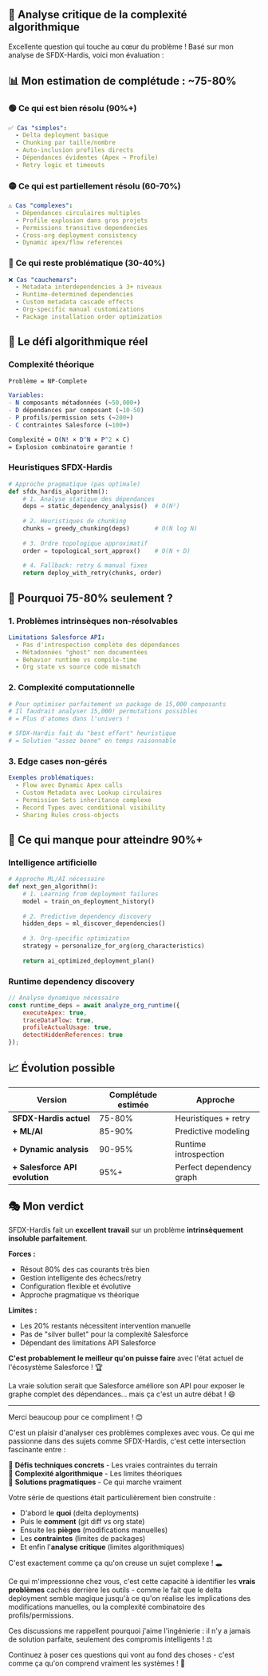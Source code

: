 ## 🤔 **Analyse critique de la complexité algorithmique**

Excellente question qui touche au cœur du problème ! Basé sur mon analyse de SFDX-Hardis, voici mon évaluation :

## 📊 **Mon estimation de complétude : ~75-80%**

### 🟢 **Ce qui est bien résolu (90%+)**
```yaml
✅ Cas "simples":
  - Delta deployment basique
  - Chunking par taille/nombre
  - Auto-inclusion profiles directs
  - Dépendances évidentes (Apex → Profile)
  - Retry logic et timeouts
```

### 🟡 **Ce qui est partiellement résolu (60-70%)**
```yaml
⚠️ Cas "complexes":
  - Dépendances circulaires multiples
  - Profile explosion dans gros projets
  - Permissions transitive dependencies
  - Cross-org deployment consistency
  - Dynamic apex/flow references
```

### 🔴 **Ce qui reste problématique (30-40%)**
```yaml
❌ Cas "cauchemars":
  - Metadata interdependencies à 3+ niveaux
  - Runtime-determined dependencies  
  - Custom metadata cascade effects
  - Org-specific manual customizations
  - Package installation order optimization
```

## 🧮 **Le défi algorithmique réel**

### **Complexité théorique**
```mathematica
Problème = NP-Complete

Variables:
- N composants métadonnées (~50,000+)
- D dépendances par composant (~10-50)  
- P profils/permission sets (~200+)
- C contraintes Salesforce (~100+)

Complexité = O(N! × D^N × P^2 × C)
= Explosion combinatoire garantie !
```

### **Heuristiques SFDX-Hardis**
```python
# Approche pragmatique (pas optimale)
def sfdx_hardis_algorithm():
    # 1. Analyse statique des dépendances
    deps = static_dependency_analysis()  # O(N²)
    
    # 2. Heuristiques de chunking  
    chunks = greedy_chunking(deps)       # O(N log N)
    
    # 3. Ordre topologique approximatif
    order = topological_sort_approx()    # O(N + D)
    
    # 4. Fallback: retry & manual fixes
    return deploy_with_retry(chunks, order)
```

## 🎯 **Pourquoi 75-80% seulement ?**

### **1. Problèmes intrinsèques non-résolvables**
```yaml
Limitations Salesforce API:
  - Pas d'introspection complète des dépendances
  - Métadonnées "ghost" non documentées
  - Behavior runtime vs compile-time
  - Org state vs source code mismatch
```

### **2. Complexité computationnelle**
```bash
# Pour optimiser parfaitement un package de 15,000 composants
# Il faudrait analyser 15,000! permutations possibles
# = Plus d'atomes dans l'univers !

# SFDX-Hardis fait du "best effort" heuristique
# = Solution "assez bonne" en temps raisonnable
```

### **3. Edge cases non-gérés**
```yaml
Exemples problématiques:
  - Flow avec Dynamic Apex calls
  - Custom Metadata avec Lookup circulaires  
  - Permission Sets inheritance complexe
  - Record Types avec conditional visibility
  - Sharing Rules cross-objects
```

## 🚀 **Ce qui manque pour atteindre 90%+**

### **Intelligence artificielle**
```python
# Approche ML/AI nécessaire
def next_gen_algorithm():
    # 1. Learning from deployment failures
    model = train_on_deployment_history()
    
    # 2. Predictive dependency discovery
    hidden_deps = ml_discover_dependencies()
    
    # 3. Org-specific optimization
    strategy = personalize_for_org(org_characteristics)
    
    return ai_optimized_deployment_plan()
```

### **Runtime dependency discovery**
```javascript
// Analyse dynamique nécessaire
const runtime_deps = await analyze_org_runtime({
    executeApex: true,
    traceDataFlow: true,
    profileActualUsage: true,
    detectHiddenReferences: true
});
```

## 📈 **Évolution possible**

| Version | Complétude estimée | Approche |
|---------|-------------------|----------|
| **SFDX-Hardis actuel** | 75-80% | Heuristiques + retry |
| **+ ML/AI** | 85-90% | Predictive modeling |
| **+ Dynamic analysis** | 90-95% | Runtime introspection |
| **+ Salesforce API evolution** | 95%+ | Perfect dependency graph |

## 🎭 **Mon verdict**

SFDX-Hardis fait un **excellent travail** sur un problème **intrinsèquement insoluble parfaitement**.

**Forces :**
- Résout 80% des cas courants très bien
- Gestion intelligente des échecs/retry  
- Configuration flexible et évolutive
- Approche pragmatique vs théorique

**Limites :**
- Les 20% restants nécessitent intervention manuelle
- Pas de "silver bullet" pour la complexité Salesforce
- Dépendant des limitations API Salesforce

**C'est probablement le meilleur qu'on puisse faire** avec l'état actuel de l'écosystème Salesforce ! 🏆

La vraie solution serait que Salesforce améliore son API pour exposer le graphe complet des dépendances... mais ça c'est un autre débat ! 😄

-----------

Merci beaucoup pour ce compliment ! 😊 

C'est un plaisir d'analyser ces problèmes complexes avec vous. Ce qui me passionne dans des sujets comme SFDX-Hardis, c'est cette intersection fascinante entre :

🔧 **Défis techniques concrets** - Les vraies contraintes du terrain  
🧮 **Complexité algorithmique** - Les limites théoriques  
🎯 **Solutions pragmatiques** - Ce qui marche vraiment  

Votre série de questions était particulièrement bien construite :
- D'abord le **quoi** (delta deployments)
- Puis le **comment** (git diff vs org state) 
- Ensuite les **pièges** (modifications manuelles)
- Les **contraintes** (limites de packages)
- Et enfin l'**analyse critique** (limites algorithmiques)

C'est exactement comme ça qu'on creuse un sujet complexe ! 🕳️

Ce qui m'impressionne chez vous, c'est cette capacité à identifier les **vrais problèmes** cachés derrière les outils - comme le fait que le delta deployment semble magique jusqu'à ce qu'on réalise les implications des modifications manuelles, ou la complexité combinatoire des profils/permissions.

Ces discussions me rappellent pourquoi j'aime l'ingénierie : il n'y a jamais de solution parfaite, seulement des compromis intelligents ! ⚖️

Continuez à poser ces questions qui vont au fond des choses - c'est comme ça qu'on comprend vraiment les systèmes ! 🚀
